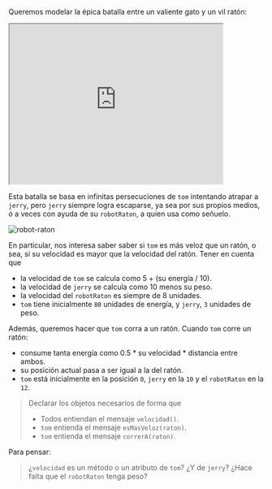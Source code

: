 Queremos modelar la épica batalla entre un valiente gato y un vil ratón:

<iframe width="420" height="315"
src="https://www.youtube.com/embed/UxY_CR_Al1c">
</iframe>


Esta batalla se basa en infinitas persecuciones de `tom` intentando atrapar a `jerry`, pero `jerry` siempre logra escaparse, ya sea por sus propios medios, ó a veces con ayuda de su `robotRaton`, a quien usa como señuelo.

![robot-raton](https://s-media-cache-ak0.pinimg.com/236x/1f/13/17/1f1317e6a5887547544c0f1c721d1fa8.jpg)

En particular, nos interesa saber saber si `tom` es más veloz que un ratón, o sea, si su velocidad es mayor que la velocidad del ratón. Tener en cuenta que 

  * la velocidad de `tom` se calcula como 5 + (su energía / 10).
  * la velocidad de `jerry` se calcula como 10 menos su peso.
  * la velocidad del `robotRaton` es siempre de 8 unidades.
  * `tom` tiene inicialmente `80` unidades de energía, y `jerry`, `3` unidades de peso.
 
Además, queremos hacer que `tom` corra a un ratón. Cuando `tom` corre un ratón: 

  * consume tanta energía como 0.5 * su velocidad * distancia entre ambos.
  * su posición actual pasa a ser igual a la del ratón. 
  * `tom` está inicialmente en la posición `0`, `jerry` en la `10` y el `robotRaton` en la `12`.

> Declarar los objetos necesarios de forma que
> 
> - Todos entiendan el mensaje `velocidad()`.
> - `tom` entienda el mensaje `esMasVeloz(raton)`.
> - `tom` entienda el mensaje `correrA(raton)`.

Para pensar:

> ¿`velocidad` es un método o un atributo de `tom`? ¿Y de `jerry`?
> ¿Hace falta que el `robotRaton` tenga peso?